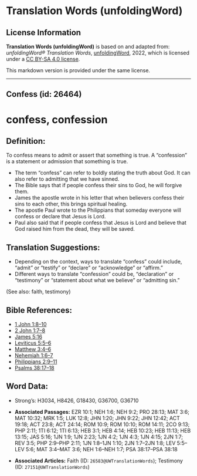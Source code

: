 # Translation Words (unfoldingWord)

## License Information

**Translation Words (unfoldingWord)** is based on and adapted from: _unfoldingWord® Translation Words_, [unfoldingWord](https://unfoldingword.org/utw), 2022, which is licensed under a [CC BY-SA 4.0 license](https://creativecommons.org/licenses/by-sa/4.0/legalcode.en).

This markdown version is provided under the same license.



--------------------------------

## Confess (id: 26464)

confess, confession
===================

Definition:
-----------

To confess means to admit or assert that something is true. A “confession” is a statement or admission that something is true.

* The term “confess” can refer to boldly stating the truth about God. It can also refer to admitting that we have sinned.
* The Bible says that if people confess their sins to God, he will forgive them.
* James the apostle wrote in his letter that when believers confess their sins to each other, this brings spiritual healing.
* The apostle Paul wrote to the Philippians that someday everyone will confess or declare that Jesus is Lord.
* Paul also said that if people confess that Jesus is Lord and believe that God raised him from the dead, they will be saved.

Translation Suggestions:
------------------------

* Depending on the context, ways to translate “confess” could include, “admit” or “testify” or “declare” or “acknowledge” or “affirm.”
* Different ways to translate “confession” could be, “declaration” or “testimony” or “statement about what we believe” or “admitting sin.”

(See also: faith, testimony)

Bible References:
-----------------

* [1 John 1:8–10](https://ref.ly/1John1:8-1John1:10)
* [2 John 1:7–8](https://ref.ly/2John1:7-2John1:8)
* [James 5:16](https://ref.ly/Jas5:16)
* [Leviticus 5:5–6](https://ref.ly/Lev5:5-Lev5:6)
* [Matthew 3:4–6](https://ref.ly/Matt3:4-Matt3:6)
* [Nehemiah 1:6–7](https://ref.ly/Neh1:6-Neh1:7)
* [Philippians 2:9–11](https://ref.ly/Phil2:9-Phil2:11)
* [Psalms 38:17–18](https://ref.ly/Ps38:17-Ps38:18)

Word Data:
----------

* Strong’s: H3034, H8426, G18430, G36700, G36710

* **Associated Passages:** EZR 10:1; NEH 1:6; NEH 9:2; PRO 28:13; MAT 3:6; MAT 10:32; MRK 1:5; LUK 12:8; JHN 1:20; JHN 9:22; JHN 12:42; ACT 19:18; ACT 23:8; ACT 24:14; ROM 10:9; ROM 10:10; ROM 14:11; 2CO 9:13; PHP 2:11; 1TI 6:12; 1TI 6:13; HEB 3:1; HEB 4:14; HEB 10:23; HEB 11:13; HEB 13:15; JAS 5:16; 1JN 1:9; 1JN 2:23; 1JN 4:2; 1JN 4:3; 1JN 4:15; 2JN 1:7; REV 3:5; PHP 2:9–PHP 2:11; 1JN 1:8–1JN 1:10; 2JN 1:7–2JN 1:8; LEV 5:5–LEV 5:6; MAT 3:4–MAT 3:6; NEH 1:6–NEH 1:7; PSA 38:17–PSA 38:18
* **Associated Articles:** Faith (ID: `26583@UWTranslationWords`); Testimony (ID: `27151@UWTranslationWords`)

